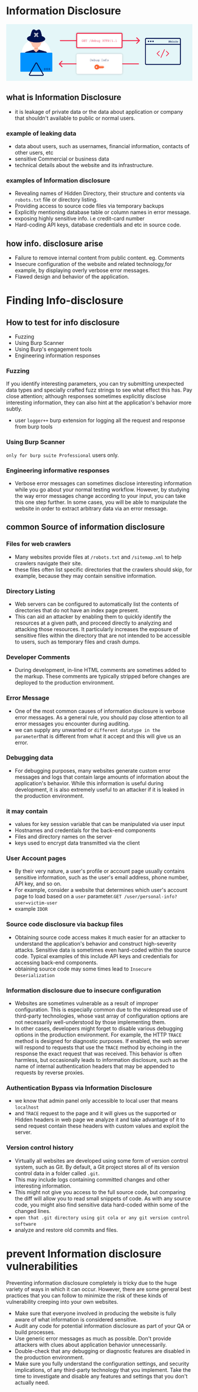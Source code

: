 # Information Disclosure

![information-disclosure.jpg](Information%20Disclosure%20ed54cd7cc02241bb87c93ffaf2ed8d13/information-disclosure.jpg)

## what is Information Disclosure

- it is leakage of private data or the data about application or company that shouldn't available to public or normal users.

### example of leaking data

- data about users, such as usernames, financial information, contacts of other users, etc
- sensitive Commercial or business data
- technical details about the website and its infrastructure.

### examples of Information disclosure

- Revealing names of Hidden Directory, their structure and contents via `robots.txt` file or directory listing.
- Providing access to source code files via temporary backups
- Explicitly mentioning database table or column names in error message.
- exposing highly sensitive info. i.e credit-card number
- Hard-coding API keys, database credentials and etc in source code.

## how info. disclosure arise

- Failure to remove internal content from public content. eg. Comments
- Insecure configuration of the website and related technology,for example, by displaying overly verbose error messages.
- Flawed design and behavior of the application.

# Finding Info-disclosure

## How to test for info disclosure

- Fuzzing
- Using Burp Scanner
- Using Burp's engagement tools
- Engineering information responses

### Fuzzing

If you identify interesting parameters, you can try submitting unexpected data types and specially crafted fuzz strings to see what effect this has. Pay close attention; although responses sometimes explicitly disclose interesting information, they can also hint at the application's behavior more subtly.

- user `logger++` burp extension for logging all the request and response from burp tools

### Using Burp Scanner

`only for burp suite Professional` users only.

### Engineering informative responses

- Verbose error messages can sometimes disclose interesting information while you go about your normal testing workflow. However, by studying the way error messages change according to your input, you can take this one step further. In some cases, you will be able to manipulate the website in order to extract arbitrary data via an error message.

## common Source of information disclosure

### Files for web crawlers

- Many websites provide files at `/robots.txt` and `/sitemap.xml` to help crawlers navigate their site.
- these files often list specific directories that the crawlers should skip, for example, because they may contain sensitive information.

### Directory Listing

- Web servers can be configured to automatically list the contents of directories that do not have an index page present.
- This can aid an attacker by enabling them to quickly identify the resources at a given path, and proceed directly to analyzing and attacking those resources. It particularly increases the exposure of sensitive files within the directory that are not intended to be accessible to users, such as temporary files and crash dumps.

### Developer Comments

- During development, in-line HTML comments are sometimes added to the markup. These comments are typically stripped before changes are deployed to the production environment.

### Error Message

- One of the most common causes of information disclosure is verbose error messages. As a general rule, you should pay close attention to all error messages you encounter during auditing.
- we can supply any unwanted or `different datatype in the parameter`that is different from what it accept and this will give us an error.

### Debugging data

- For debugging purposes, many websites generate custom error messages and logs that contain large amounts of information about the application's behavior. While this information is useful during development, it is also extremely useful to an attacker if it is leaked in the production environment.

### it may contain

- values for key session variable that can be manipulated via user input
- Hostnames and credentials for the back-end components
- Files and directory names on the server
- keys used to encrypt data transmitted via the client

### User Account pages

- By their very nature, a user's profile or account page usually contains sensitive information, such as the user's email address, phone number, API key, and so on.
- For example, consider a website that determines which user's account page to load based on a `user` parameter.`GET /user/personal-info?user=victim-user`
- example `IDOR`

### Source code disclosure via backup files

- Obtaining source code access makes it much easier for an attacker to understand the application's behavior and construct high-severity attacks. Sensitive data is sometimes even hard-coded within the source code. Typical examples of this include API keys and credentials for accessing back-end components.
- obtaining source code may some times lead to `Insecure Deserialization`

### Information disclosure due to insecure configuration

- Websites are sometimes vulnerable as a result of improper configuration. This is especially common due to the widespread use of third-party technologies, whose vast array of configuration options are not necessarily well-understood by those implementing them.
- In other cases, developers might forget to disable various debugging options in the production environment. For example, the HTTP `TRACE` method is designed for diagnostic purposes. If enabled, the web server will respond to requests that use the `TRACE` method by echoing in the response the exact request that was received. This behavior is often harmless, but occasionally leads to information disclosure, such as the name of internal authentication headers that may be appended to requests by reverse proxies.

### Authentication Bypass via Information Disclosure

- we know that admin panel only accessible to local user that means `localhost`
- and `TRACE` request to the page and it will gives us the supported or Hidden headers in web page we analyze it and take advantage of it to send request contain these headers with custom values and exploit the server.

### Version control history

- Virtually all websites are developed using some form of version control system, such as Git. By default, a Git project stores all of its version control data in a folder called `.git`.
- This may include logs containing committed changes and other interesting information.
- This might not give you access to the full source code, but comparing the diff will allow you to read small snippets of code. As with any source code, you might also find sensitive data hard-coded within some of the changed lines.
- `open that .git directory using git cola or any git version control software`
- analyze and restore old commits and files.

# prevent Information disclosure vulnerabilities

Preventing information disclosure completely is tricky due to the huge variety of ways in which it can occur. However, there are some general best practices that you can follow to minimize the risk of these kinds of vulnerability creeping into your own websites.

- Make sure that everyone involved in producing the website is fully aware of what information is considered sensitive.
- Audit any code for potential information disclosure as part of your QA or build processes.
- Use generic error messages as much as possible. Don't provide attackers with clues about application behavior unnecessarily.
- Double-check that any debugging or diagnostic features are disabled in the production environment.
- Make sure you fully understand the configuration settings, and security implications, of any third-party technology that you implement. Take the time to investigate and disable any features and settings that you don't actually need.